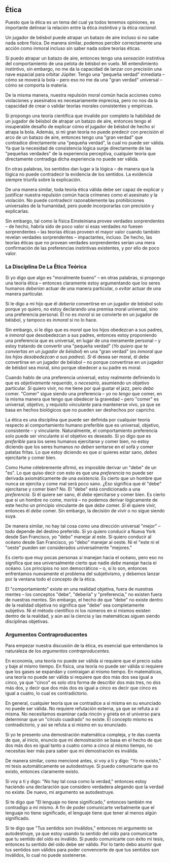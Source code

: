 ## Ética

Puesto que la ética es un tema del cual ya todos tenemos opiniones, es importante delinear la relación entre la ética *instintiva* y la ética *racional*.

Un jugador de béisbol puede atrapar un batazo de aire incluso si no sabe nada sobre física. De manera similar, podemos percibir correctamente una acción como inmoral incluso sin saber nada sobre teorías éticas.

Si puedo atrapar un batazo de aire, entonces tengo una *sensación* instintiva del comportamiento de una pelota de béisbol en vuelo. Mi entendimiento instintivo, sin embargo, no me da la capacidad de lanzar con precisión una nave espacial para orbitar Júpiter. Tengo una "pequeña verdad" inmediata – cómo se moverá la bola – pero eso no me da una "gran verdad" universal – cómo se comporta la materia.

De la misma manera, nuestra repulsión moral común hacia acciones como violaciones y asesinatos es necesariamente imprecisa, pero no nos da la capacidad de crear o validar teorías morales consistentes y empíricas.

Si propongo una teoría científica que invalide por completo la habilidad de un jugador de béisbol de atrapar un batazo de aire, entonces tengo el insuperable desafío de explicar cómo el jugador de béisbol de hecho *sí* atrapa la bola. Además, si mi gran teoría no puede predecir con precisión el arco de un batazo de aire, entonces tengo una "gran verdad" que contradice directamente una "pequeña verdad", la cual no puede ser válida. Ya que la necesidad de consistencia lógica surge directamente de las "pequeñas verdades" de la experiencia perceptiva, cualquier teoría que directamente contradiga dicha experiencia no puede ser válida.

En otras palabras, los sentidos dan lugar a la lógica – de manera que la lógica no puede contradecir la evidencia de los sentidos. La evidencia siempre triunfa sobre la explicación.

De una manera similar, toda teoría ética válida debe ser capaz de explicar y justificar nuestra repulsión común hacia crímenes como el asesinato y la violación. No puede contradecir razonablemente las prohibiciones universales de la humanidad, pero puede incorporarlas con precisión y explicarlas.

Sin embargo, tal como la física Einsteiniana provee verdades sorprendentes – de hecho, habría sido de poco valor si esas verdades *no* fuesen sorprendentes – las teorías éticas proveen el mayor valor cuando también revelan verdades sorprendentes – impactantes, incluso. De hecho, las teorías éticas que no provean verdades sorprendentes serían una mera confirmación de las preferencias instintivas existentes, y por ello de poco valor.

### La Disciplina De La Ética Teórica

Si yo digo que algo es "moralmente bueno" – en otras palabras, si propongo una teoría ética – entonces claramente estoy argumentando que los seres humanos *deberían* actuar de una manera particular, o *evitar* actuar de una manera particular.

Si le digo a mi hijo que él *debería* convertirse en un jugador de béisbol solo porque yo quiero, no estoy declarando una premisa moral universal, sino una preferencia personal. Él no es *moral* si se convierte en un jugador de béisbol, y tampoco es *inmoral* si no lo hace.

Sin embargo, si le digo que es *moral* que los hijos obedezcan a sus padres, e *inmoral* que desobedezcan a sus padres, entonces estoy proponiendo una preferencia que es universal, en lugar de una meramente personal – y estoy tratando de convertir una "pequeña verdad" (*Yo quiero que te conviertas en un jugador de béisbol*) en una "gran verdad" (*es inmoral que los hijos desobedezcan a sus padres*). *Si* él desea ser moral, él *debe* convertirse en un jugador de béisbol – no porque convertirse en un jugador de béisbol sea moral, sino porque obedecer a su padre es moral.

Cuando hablo de una preferencia universal, estoy realmente definiendo lo que es *objetivamente requerido*, o *necesario*, asumiendo un objetivo particular. *Si* quiero vivir, no me tiene por qué gustar el jazz, pero *debo* comer. "Comer" sigue siendo una preferencia – yo no *tengo* que comer, en la misma manera que tengo que obedecer la gravedad – pero "comer" es universal, objetivo, y requisito *vinculante* para mantenerse vivo, ya que se basa en hechos biológicos que no pueden ser deshechos por capricho.

La ética es una disciplina que puede ser definida por cualquier teoría respecto al comportamiento humano preferible que es universal, objetivo, consistente – y vinculante. Naturalmente, el comportamiento preferencia solo puede ser vinculante si el objetivo es deseado. Si yo digo que es *preferible* para los seres humanos ejercitarse y comer bien, no estoy diciendo que los seres humanos *no deben* sentarse en el sofá y comer patatas fritas. Lo que estoy diciendo es que *si* quieres estar sano, *debes* ejercitarte y comer bien.

Como Hume célebremente afirmó, es imposible derivar un "debe" de un "es". Lo que quiso decir con esto es que una *preferencia* no puede ser derivada axiomáticamente de una *existencia*. Es cierto que un hombre que nunca se ejercita y come mal será poco sano. ¿Eso significa que él "debe" ejercitarse y comer bien? No. El "debe" está condicionado a una *preferencia*. Si él quiere ser sano, él *debe* ejercitarse y comer bien. Es cierto que si un hombre no come, morirá – no podemos derivar lógicamente de este hecho un principio vinculante de que *debe* comer. *Si* él quiere vivir, entonces él *debe* comer. Sin embargo, la decisión de vivir o no sigue siendo suya.

De manera similar, no hay tal cosa como una dirección universal "mejor" – todo depende del destino preferido. Si yo quiero conducir a Nueva York desde San Francisco, yo "debo" manejar al este. Si quiero conducir al océano desde San Francisco, yo "debo" manejar al oeste. Ni el "este ni el "oeste" pueden ser considerados universalmente "mejores."

Es cierto que muy pocas personas *sí* manejan hacia el océano, pero eso no significa que sea universalmente cierto que nadie *debe* manejar hacia el océano. Los principios no son democráticos – o, si lo son, entonces enfrentamos nuevamente el problema del subjetivismo, y debemos lanzar por la ventana todo el concepto de la ética.

El "comportamiento" existe en una realidad objetiva, fuera de nuestras mentes – los conceptos "debe", "debería" y "preferencia," no existen fuera de nuestras mentes. Sin embargo, el hecho de que "debe" no existe dentro de la realidad objetiva no significa que "debe" sea completamente subjetivo. Ni el método científico ni los números en sí mismos existen dentro de la realidad, y aún así la ciencia y las matemáticas siguen siendo disciplinas objetivas.

### Argumentos Contraproducentes

Para empezar nuestra discusión de la ética, es esencial que entendamos la naturaleza de los *argumentos contraproducentes*.

En economía, una teoría no puede ser válida si requiere que el precio suba y baje al mismo tiempo. En física, una teoría no puede ser válida si requiere que los gases se expandan y contraigan al mismo tiempo. En matemáticas, una teoría no puede ser válida si requiere que dos más dos sea igual a cinco, ya que "cinco" es solo otra forma de describir dos más tres, no dos más dos, y decir que dos más dos es igual a cinco es decir que cinco es igual a cuatro, lo cual es contradictorio.

En general, cualquier teoría que se contradice a sí misma en su enunciado no puede ser válida. No requiere refutación externa, ya que se refuta a sí misma. No necesitamos examinar cada rincón y grieta en el universo para determinar que un "círculo cuadrado" no existe. El concepto mismo es contradictorio, y así se refuta a sí mismo en su enunciado.

Si yo te presento una demostración matemática compleja, y te das cuenta de que, al inicio, enuncio que mi demostración se basa en el hecho de que dos más dos es igual tanto a cuatro como a cinco al mismo tiempo, no necesitas leer más para saber que mi demostración es inválida.

De manera similar, como mencioné antes, si voy a ti y digo: "Yo no existo," mi tesis automáticamente se autodestruye. Si puedo comunicarte que no existo, entonces claramente existo.

Si voy a ti y digo: "No hay tal cosa como la verdad," entonces estoy haciendo una declaración que considero verdadera alegando que la verdad no existe. De nuevo, mi argumento se autodestruye.

Si te digo que "El lenguaje no tiene significado," entonces también me contradigo a mí mismo. A fin de poder comunicarte verbalmente que el lenguaje no tiene significado, el lenguaje tiene que tener al menos algún significado.

Si te digo que "Tus sentidos son inválidos," entonces mi argumento se autodestruye, ya que estoy usando tu sentido del oído para comunicarte que tu sentido del oído es inválido. Si puedo comunicarte con éxito mi tesis, entonces tu sentido del oído debe ser válido. Por lo tanto debo asumir que tus sentidos son válidos para poder convencerte de que tus sentidos son inválidos, lo cual no puede sostenerse.